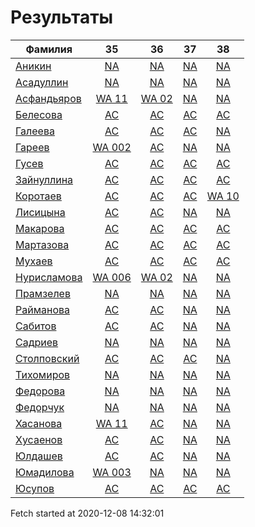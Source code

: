 # Результаты
Фамилия | 35| 36| 37| 38
---|:---:|:---:|:---:|:---:
[Аникин](Аникин/README.md)  | [NA](Аникин/35.md) | [NA](Аникин/36.md) | [NA](Аникин/37.md) | [NA](Аникин/38.md)
[Асадуллин](Асадуллин/README.md)  | [NA](Асадуллин/35.md) | [NA](Асадуллин/36.md) | [NA](Асадуллин/37.md) | [NA](Асадуллин/38.md)
[Асфандьяров](Асфандьяров/README.md)  | [WA 11](Асфандьяров/35.md) | [WA 02](Асфандьяров/36.md) | [NA](Асфандьяров/37.md) | [NA](Асфандьяров/38.md)
[Белесова](Белесова/README.md)  | [AC](Белесова/35.md) | [AC](Белесова/36.md) | [AC](Белесова/37.md) | [AC](Белесова/38.md)
[Галеева](Галеева/README.md)  | [AC](Галеева/35.md) | [AC](Галеева/36.md) | [AC](Галеева/37.md) | [NA](Галеева/38.md)
[Гареев](Гареев/README.md)  | [WA 002](Гареев/35.md) | [AC](Гареев/36.md) | [NA](Гареев/37.md) | [NA](Гареев/38.md)
[Гусев](Гусев/README.md)  | [AC](Гусев/35.md) | [AC](Гусев/36.md) | [AC](Гусев/37.md) | [AC](Гусев/38.md)
[Зайнуллина](Зайнуллина/README.md)  | [AC](Зайнуллина/35.md) | [AC](Зайнуллина/36.md) | [AC](Зайнуллина/37.md) | [AC](Зайнуллина/38.md)
[Коротаев](Коротаев/README.md)  | [AC](Коротаев/35.md) | [AC](Коротаев/36.md) | [AC](Коротаев/37.md) | [WA 10](Коротаев/38.md)
[Лисицына](Лисицына/README.md)  | [AC](Лисицына/35.md) | [AC](Лисицына/36.md) | [NA](Лисицына/37.md) | [NA](Лисицына/38.md)
[Макарова](Макарова/README.md)  | [AC](Макарова/35.md) | [AC](Макарова/36.md) | [AC](Макарова/37.md) | [AC](Макарова/38.md)
[Мартазова](Мартазова/README.md)  | [AC](Мартазова/35.md) | [AC](Мартазова/36.md) | [AC](Мартазова/37.md) | [AC](Мартазова/38.md)
[Мухаев](Мухаев/README.md)  | [AC](Мухаев/35.md) | [AC](Мухаев/36.md) | [AC](Мухаев/37.md) | [AC](Мухаев/38.md)
[Нурисламова](Нурисламова/README.md)  | [WA 006](Нурисламова/35.md) | [WA 02](Нурисламова/36.md) | [NA](Нурисламова/37.md) | [NA](Нурисламова/38.md)
[Прамзелев](Прамзелев/README.md)  | [NA](Прамзелев/35.md) | [NA](Прамзелев/36.md) | [NA](Прамзелев/37.md) | [NA](Прамзелев/38.md)
[Райманова](Райманова/README.md)  | [AC](Райманова/35.md) | [AC](Райманова/36.md) | [NA](Райманова/37.md) | [NA](Райманова/38.md)
[Сабитов](Сабитов/README.md)  | [AC](Сабитов/35.md) | [AC](Сабитов/36.md) | [NA](Сабитов/37.md) | [NA](Сабитов/38.md)
[Садриев](Садриев/README.md)  | [NA](Садриев/35.md) | [NA](Садриев/36.md) | [NA](Садриев/37.md) | [NA](Садриев/38.md)
[Столповский](Столповский/README.md)  | [AC](Столповский/35.md) | [AC](Столповский/36.md) | [AC](Столповский/37.md) | [NA](Столповский/38.md)
[Тихомиров](Тихомиров/README.md)  | [NA](Тихомиров/35.md) | [NA](Тихомиров/36.md) | [NA](Тихомиров/37.md) | [NA](Тихомиров/38.md)
[Федорова](Федорова/README.md)  | [NA](Федорова/35.md) | [NA](Федорова/36.md) | [NA](Федорова/37.md) | [NA](Федорова/38.md)
[Федорчук](Федорчук/README.md)  | [NA](Федорчук/35.md) | [NA](Федорчук/36.md) | [NA](Федорчук/37.md) | [NA](Федорчук/38.md)
[Хасанова](Хасанова/README.md)  | [WA 11](Хасанова/35.md) | [AC](Хасанова/36.md) | [NA](Хасанова/37.md) | [NA](Хасанова/38.md)
[Хусаенов](Хусаенов/README.md)  | [AC](Хусаенов/35.md) | [AC](Хусаенов/36.md) | [NA](Хусаенов/37.md) | [NA](Хусаенов/38.md)
[Юлдашев](Юлдашев/README.md)  | [AC](Юлдашев/35.md) | [AC](Юлдашев/36.md) | [NA](Юлдашев/37.md) | [NA](Юлдашев/38.md)
[Юмадилова](Юмадилова/README.md)  | [WA 003](Юмадилова/35.md) | [NA](Юмадилова/36.md) | [NA](Юмадилова/37.md) | [NA](Юмадилова/38.md)
[Юсупов](Юсупов/README.md)  | [AC](Юсупов/35.md) | [AC](Юсупов/36.md) | [AC](Юсупов/37.md) | [AC](Юсупов/38.md)

Fetch started at 2020-12-08 14:32:01
